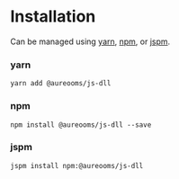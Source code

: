 # Installation

Can be managed using
[yarn](https://yarnpkg.com/en/docs),
[npm](https://docs.npmjs.com),
or [jspm](https://jspm.org/docs).


### yarn
```terminal
yarn add @aureooms/js-dll
```

### npm
```terminal
npm install @aureooms/js-dll --save
```

### jspm
```terminal
jspm install npm:@aureooms/js-dll
```
